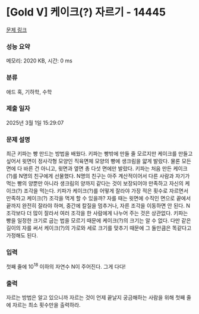 # [Gold V] 케이크(?) 자르기 - 14445 

[문제 링크](https://www.acmicpc.net/problem/14445) 

### 성능 요약

메모리: 2020 KB, 시간: 0 ms

### 분류

애드 혹, 기하학, 수학

### 제출 일자

2025년 3월 1일 15:29:07

### 문제 설명

<p>최근 키파는 빵 만드는 방법을 배웠다. 키파는 빵밖에 만들 줄 모르지만 케이크를 만들고 싶어서 윗면이 정사각형 모양인 직육면체 모양의 빵에 생크림을 얇게 발랐다. 물론 모든 면에 다 바른 건 아니고, 윗면과 옆면 총 다섯 면에만 발랐다. 키파는 처음 만든 케이크(?)를 N명의 친구에게 선물했다. N명의 친구는 아주 계산적이어서 다른 사람과 자기가 먹는 빵의 양뿐만 아니라 생크림의 양까지 같다는 것이 보장되어야 만족하고 자신의 케이크(?) 조각을 먹는다. 키파가 케이크(?)를 어떻게 잘라야 가장 적은 횟수로 자르면서 만족하고 케이크(?) 조각을 먹게 할 수 있을까? 자를 때는 윗면에 수직인 면으로 끝에서 끝까지 완전히 잘라야 하며, 중간에 칼질을 멈추거나, 자른 조각을 이동하면 안 된다. N조각보다 더 많이 잘라서 여러 조각을 한 사람에게 나누어 주는 것은 상관없다. 키파는 빵을 일정한 크기로 굽는 법을 모르기 때문에 케이크(?)의 크기는 알 수 없다. 다만 같은 길이의 자를 써서 케이크(?)의 가로와 세로 크기를 맞추기 때문에 그 둘만큼은 똑같다고 가정해도 된다.</p>

### 입력 

 <p>첫째 줄에 10<sup>18</sup> 이하의 자연수 N이 주어진다. 그게 다다!</p>

### 출력 

 <p>자르는 방법은 알고 있으니까 자르는 것이 언제 끝날지 궁금해하는 사람을 위해 첫째 줄에 자르는 최소 횟수만을 출력하라.</p>


